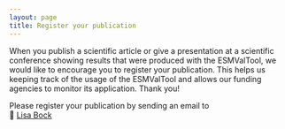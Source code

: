 ```yaml
---
layout: page
title: Register your publication
---
```


When you publish a scientific article or give a presentation at a scientific
conference showing results that were produced with the ESMValTool, we would
like to encourage you to register your publication. This helps us keeping
track of the usage of the ESMValTool and allows our funding agencies to
monitor its application. Thank you!

Please register your publication by sending an email to \
📧 <a href="javascript:mail('lisa.bock','dlr.de')">Lisa Bock</a>
